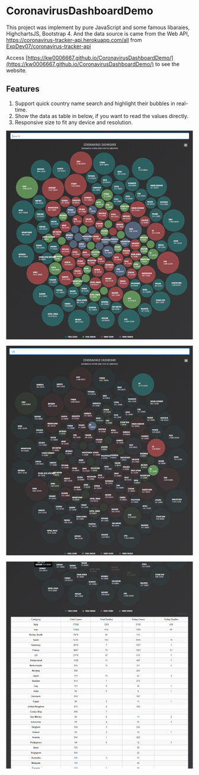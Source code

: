 # CoronavirusDashboardDemo
This project was implement by pure JavaScript and some famous libaraies, HighchartsJS, Bootstrap 4. And the data source is came from the Web API, https://coronavirus-tracker-api.herokuapp.com/all from [ExpDev07/coronavirus-tracker-api](https://github.com/ExpDev07/coronavirus-tracker-api)


Access [https://kw0006667.github.io/CoronavirusDashboardDemo/](https://kw0006667.github.io/CoronavirusDashboardDemo/) to see the website.

## Features
1. Support quick country name search and highlight their bubbles in real-time.
2. Show the data as table in below, if you want to read the values directly.
3. Responsive size to fit any device and resolution.



![Preview-1](/Preview-1.png)

![Preview-2](/Preview-2.png)

![Preview-3](/Preview-3.png)
